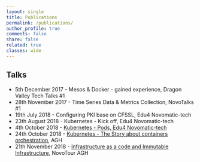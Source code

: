 ```yaml
---
layout: single
title: Publications
permalink: /publications/
author_profile: true
comments: false
share: false
related: true
classes: wide
---
```


## Talks
*   5th December 2017 - Mesos & Docker - gained experience, Dragon Valley Tech Talks #1
*   28th November 2017 - Time Series Data & Metrics Collection, NovoTalks #1
*   19th July 2018 - Configuring PKI base on CFSSL, Edu4 Novomatic-tech
*   23th August 2018 - Kubernetes - Kick off, Edu4 Novomatic-tech
*   4th October 2018 - [Kubernetes - Pods, Edu4 Novomatic-tech](https://github.com/kaarolch/kubernetes-examples/tree/master/pods)
*   24th October 2018 - [Kubernetes - The Story about containers orchestration](https://drive.google.com/open?id=1onQoeD5GIL2zulN9IPO3C13XlFpxbbcF), AGH       
*   21th November 2018 - [Infrastructure as a code and Immutable Infrastructure](https://drive.google.com/file/d/1ioXEG70ohG68kvOZAh_BpCgDxNZh-DvW/view?usp=sharing), NovoTour AGH
